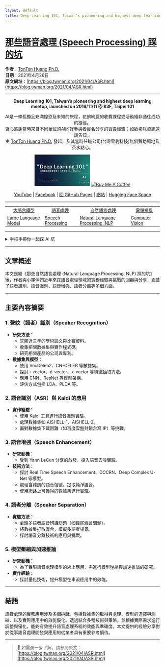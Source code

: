 ```yaml
---
layout: default
title: Deep Learning 101, Taiwan’s pioneering and highest deep learning meetup, launched on 2016/11/11 @ 83F, Taipei 101
---
```


# [那些語音處理 (Speech Processing) 踩的坑](https://deep-learning-101.github.io/)

**作者**：[TonTon Huang Ph.D.](https://www.twman.org/)  
**日期**：2021年4月26日  
**原文網址**：[https://blog.twman.org/2021/04/ASR.html](https://blog.twman.org/2021/04/ASR.html)

---

<p align="center">
  <strong>Deep Learning 101, Taiwan’s pioneering and highest deep learning meetup, launched on 2016/11/11 @ 83F, Taipei 101</strong>  
</p>
<p align="center">
  AI是一條孤獨且充滿惶恐及未知的旅程，花俏絢麗的收費課程或活動絕非通往成功的捷徑。<br>
  衷心感謝當時來自不同單位的AI同好參與者實名分享的寶貴經驗；如欲移除資訊還請告知。<br>
  由 <a href="https://www.twman.org/" target="_blank">TonTon Huang Ph.D.</a> 發起，及其當時任職公司(台灣雪豹科技)無償贊助場地及茶水點心。<br>
</p>  
<p align="center">
  <a href="https://huggingface.co/spaces/DeepLearning101/Deep-Learning-101-FAQ" target="_blank">
    <img src="https://github.com/Deep-Learning-101/.github/blob/main/images/DeepLearning101.JPG?raw=true" alt="Deep Learning 101" width="180"></a>
    <a href="https://www.buymeacoffee.com/DeepLearning101" target="_blank"><img src="https://cdn.buymeacoffee.com/buttons/v2/default-red.png" alt="Buy Me A Coffee" style="height: 100px !important;width: 180px !important;" ></a>
</p>
<p align="center">
  <a href="https://www.youtube.com/@DeepLearning101" target="_blank">YouTube</a> |
  <a href="https://www.facebook.com/groups/525579498272187/" target="_blank">Facebook</a> |
  <a href="https://deep-learning-101.github.io/"> 回 GitHub Pages</a> |
  <a href="http://DeepLearning101.TWMAN.ORG" target="_blank">網站</a> |
  <a href="https://huggingface.co/DeepLearning101" target="_blank">Hugging Face Space</a>
</p>

---

<div align="center">

<table>
  <tr>
    <td align="center"><a href="https://deep-learning-101.github.io/Large-Language-Model">大語言模型</a></td>
    <td align="center"><a href="https://deep-learning-101.github.io/Speech-Processing">語音處理</a></td>
    <td align="center"><a href="https://deep-learning-101.github.io/Natural-Language-Processing">自然語言處理</a></td>
    <td align="center"><a href="https://deep-learning-101.github.io//Computer-Vision">電腦視覺</a></td>
  </tr>
  <tr>
    <td><a href="https://github.com/Deep-Learning-101/Natural-Language-Processing-Paper?tab=readme-ov-file#llm">Large Language Model</a></td>
    <td><a href="https://github.com/Deep-Learning-101/Speech-Processing-Paper">Speech Processing</a></td>
    <td><a href="https://github.com/Deep-Learning-101/Natural-Language-Processing-Paper">Natural Language Processing, NLP</a></td>
    <td><a href="https://github.com/Deep-Learning-101/Computer-Vision-Paper">Computer Vision</a></td>
  </tr>
</table>

</div>

---

<details>
<summary>手把手帶你一起踩 AI 坑</summary>

<h3><a href="https://blog.twman.org/p/deeplearning101.html" target="_blank">手把手帶你一起踩 AI 坑</a>：<a href="https://www.twman.org/AI" target="_blank">https://www.twman.org/AI</a></h3>

<ul>
  <li>
    <b><a href="https://blog.twman.org/2025/03/AIAgent.html" target="_blank">避開 AI Agent 開發陷阱：常見問題、挑戰與解決方案</a></b>：<a href="https://deep-learning-101.github.io/agent" target="_blank">探討多種 AI 代理人工具的應用經驗與挑戰，分享實用經驗與工具推薦。</a>
  </li>
  <li>
    <b><a href="https://blog.twman.org/2024/08/LLM.html" target="_blank">白話文手把手帶你科普 GenAI</a></b>：<a href="https://deep-learning-101.github.io/GenAI" target="_blank">淺顯介紹生成式人工智慧核心概念，強調硬體資源和數據的重要性。</a>
  </li>
  <li>
    <b><a href="https://blog.twman.org/2024/09/LLM.html" target="_blank">大型語言模型直接就打完收工？</a></b>：<a href="https://deep-learning-101.github.io/1010LLM" target="_blank">回顧 LLM 領域探索歷程，討論硬體升級對 AI 開發的重要性。</a>
  </li>
  <li>
    <b><a href="https://blog.twman.org/2024/07/RAG.html" target="_blank">檢索增強生成(RAG)不是萬靈丹之優化挑戰技巧</a></b>：<a href="https://deep-learning-101.github.io/RAG" target="_blank">探討 RAG 技術應用與挑戰，提供實用經驗分享和工具建議。</a>
  </li>
  <li>
    <b><a href="https://blog.twman.org/2024/02/LLM.html" target="_blank">大型語言模型 (LLM) 入門完整指南：原理、應用與未來</a></b>：<a href="https://deep-learning-101.github.io/0204LLM" target="_blank">探討多種 LLM 工具的應用與挑戰，強調硬體資源的重要性。</a>
  </li>
  <li>
    <b><a href="https://blog.twman.org/2023/04/GPT.html" target="_blank">什麼是大語言模型，它是什麼？想要嗎？(Large Language Model，LLM)</a></b>：<a href="https://deep-learning-101.github.io/GPU" target="_blank">探討 LLM 的發展與應用，強調硬體資源在開發中的關鍵作用。</a>
  </li>
  <li>
    <b><a href="https://blog.twman.org/2024/11/diffusion.html" target="_blank">Diffusion Model 完全解析：從原理、應用到實作 (AI 圖像生成)</a></b>；<a href="https://deep-learning-101.github.io/diffusion" target="_blank">深入探討影像生成與分割技術的應用，強調硬體資源的重要性。</a>
  </li>
  <li>
    <b><a href="https://blog.twman.org/2024/02/asr-tts.html" target="_blank">ASR/TTS 開發避坑指南：語音辨識與合成的常見挑戰與對策</a></b>：<a href="https://deep-learning-101.github.io/asr-tts" target="_blank">探討 ASR 和 TTS 技術應用中的問題，強調數據質量的重要性。</a>
  </li>
  <li>
    <b><a href="https://blog.twman.org/2021/04/NLP.html" target="_blank">那些 NLP 踩的坑</a></b>：<a href="https://deep-learning-101.github.io/nlp" target="_blank">分享 NLP 領域的實踐經驗，強調數據質量對模型效果的影響。</a>
  </li>
  <li>
    <b><a href="https://blog.twman.org/2021/04/ASR.html" target="_blank">那些語音處理踩的坑</a></b>：<a href="https://deep-learning-101.github.io/speech" target="_blank">分享語音處理領域的實務經驗，強調資料品質對模型效果的影響。</a>
  </li>
  <li>
    <b><a href="https://blog.twman.org/2020/05/DeepLearning.html" target="_blank">手把手學深度學習安裝環境</a></b>：<a href="https://deep-learning-101.github.io/101" target="_blank">詳細介紹在 Ubuntu 上安裝深度學習環境的步驟，分享實際操作經驗。</a>
  </li>
</ul>

</details>

---


## 文章概述

本文是繼《那些自然語言處理 (Natural Language Processing, NLP) 踩的坑》後，作者與小夥伴們近年來在語音處理領域的實務經驗與挑戰的回顧與分享，涵蓋了語者識別、語音識別、語音增強、語者分離等多個方面。

---

## 主要內容摘要

### 1. 聲紋（語者）識別（Speaker Recognition）

- **研究方法**：
  - 查閱近三年的學術論文與比賽資料。
  - 收集相關數據集與實作程式碼。
  - 研究相關產品的公司與專利。
- **數據集與模型**：
  - 使用 VoxCeleb2、CN-CELEB 等數據集。
  - 探討 i-vector、d-vector、x-vector 等特徵抽取方法。
  - 應用 CNN、ResNet 等模型架構。
  - 評估方式包括 LDA、PLDA 等。

### 2. 語音識別（ASR）與 Kaldi 的應用

- **實作經驗**：
  - 使用 Kaldi 工具進行語音識別實驗。
  - 處理數據集如 AISHELL-1、AISHELL-2。
  - 面對數據集下載困難（如百度雲盤封鎖台灣 IP）等挑戰。

### 3. 語音增強（Speech Enhancement）

- **研究動機**：
  - 受到 Yann LeCun 分享的啟發，投入語音去噪實驗。
- **技術方法**：
  - 探討 Real Time Speech Enhancement、DCCRN、Deep Complex U-Net 等模型。
  - 處理含雜訊的語音信號，提取純淨語音。
  - 使用網路上可獲得的數據集進行實驗。

### 4. 語者分離（Speaker Separation）

- **實驗方法**：
  - 處理多語者語音辨識問題（如雞尾酒會問題）。
  - 將數據集打散混合，模擬多語者場景。
  - 探討語音分離技術的應用與挑戰。

### 5. 模型壓縮與加速推論

- **研究動機**：
  - 為了實現語音處理模型的線上應用，需進行模型壓縮與加速推論的研究。
- **實作經驗**：
  - 探討量化技術，提升模型在串流應用中的效能。

---

## 結語

語音處理的實務應用涉及多個挑戰，包括數據集的取得與處理、模型的選擇與訓練、以及實際應用中的效能優化。透過結合多種技術與策略，並根據實際需求進行調整與優化，能夠有效提升語音處理系統的效能與準確度。本文提供的經驗分享對於從事語音處理開發與應用的從業者具有重要參考價值。

---

> 📖 如需進一步了解，請參閱原文：  
> [https://blog.twman.org/2021/04/ASR.html](https://blog.twman.org/2021/04/ASR.html)

